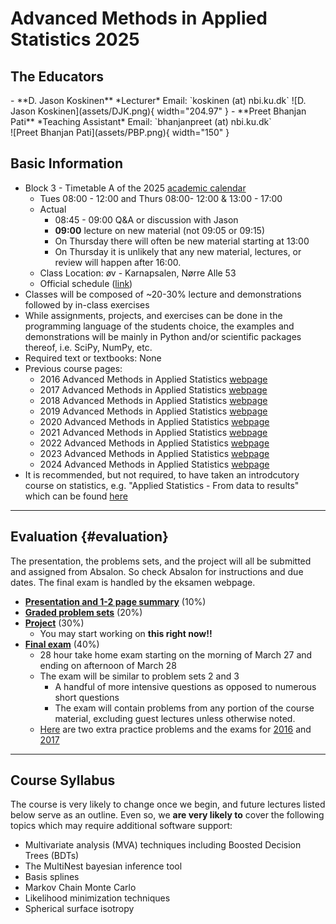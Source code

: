 # Advanced Methods in Applied Statistics 2025

## The Educators

<div class="grid cards" markdown>
- **D. Jason Koskinen**  
    *Lecturer*  
    Email: `koskinen (at) nbi.ku.dk`  
    ![D. Jason Koskinen](assets/DJK.png){ width="204.97" }
- **Preet Bhanjan Pati**  
    *Teaching Assistant*  
    Email: `bhanjanpreet (at) nbi.ku.dk`<br>
    ![Preet Bhanjan Pati](assets/PBP.png){ width="150" }
</div>

## Basic Information

*   Block 3 - Timetable A of the 2025 [academic calendar](http://www.science.ku.dk/english/student-life/studying-at-the-faculty/academic-calendar/)
    *   Tues 08:00 - 12:00 and Thurs 08:00- 12:00 & 13:00 - 17:00
    *   Actual
        *   08:45 - 09:00 Q&A or discussion with Jason
        *   **09:00** lecture on new material (not 09:05 or 09:15)
        *   On Thursday there will often be new material starting at 13:00
        *   On Thursday it is unlikely that any new material, lectures, or review will happen after 16:00.
    *   Class Location: øv - Karnapsalen, Nørre Alle 53
    *   Official schedule ([link](https://skema.ku.dk/tt/tt.asp?SDB=KU2425&language=EN&folder=Reporting&style=textspreadsheet&type=module&idtype=id&id=128187&weeks=27-52&days=1-5&periods=1-68&width=0&height=0&template=SWSCUST+module+textspreadsheet))
*   Classes will be composed of ~20-30% lecture and demonstrations followed by in-class exercises
*   While assignments, projects, and exercises can be done in the programming language of the students choice, the examples and demonstrations will be mainly in Python and/or scientific packages thereof, i.e. SciPy, NumPy, etc.
*   Required text or textbooks: None
*   Previous course pages:
    *   2016 Advanced Methods in Applied Statistics [webpage](../../2016/)
    *   2017 Advanced Methods in Applied Statistics [webpage](../../2017/)
    *   2018 Advanced Methods in Applied Statistics [webpage](../../2018/)
    *   2019 Advanced Methods in Applied Statistics [webpage](../../2019/)
    *   2020 Advanced Methods in Applied Statistics [webpage](../../2020/)
    *   2021 Advanced Methods in Applied Statistics [webpage](../../2021/)
    *   2022 Advanced Methods in Applied Statistics [webpage](../../2022/)
    *   2023 Advanced Methods in Applied Statistics [webpage](../../2023/)
    *   2024 Advanced Methods in Applied Statistics [webpage](../../2024/)
*   It is recommended, but not required, to have taken an introdcutory course on statistics, e.g. "Applied Statistics - From data to results" which can be found [here](http://www.nbi.dk/%7Epetersen/Teaching/AppliedStatistics2024.html)

---

## Evaluation {#evaluation}

The presentation, the problems sets, and the project will all be submitted and assigned from Absalon. So check Absalon for instructions and due dates. The final exam is handled by the eksamen webpage.

*   **<u>Presentation and 1-2 page summary</u>** (10%)
*   **<u>Graded problem sets</u>** (20%)
*   **<u>Project</u>** (30%)
    *   You may start working on **this right now!!**
*   **<u>Final exam</u>** (40%)
    *   28 hour take home exam starting on the morning of March 27 and ending on afternoon of March 28
    *   The exam will be similar to problem sets 2 and 3
        *   A handful of more intensive questions as opposed to numerous short questions
        *   The exam will contain problems from any portion of the course material, excluding guest lectures unless otherwise noted.
    *   [Here](Slides/ExtraProblems.pdf) are two extra practice problems and the exams for [2016](Slides/Exam_2016.pdf) and [2017](Slides/Exam_2017.pdf)

---

## Course Syllabus

The course is very likely to change once we begin, and future lectures listed below serve as an outline. Even so, we **are very likely to** cover the following topics which may require additional software support:

*   Multivariate analysis (MVA) techniques including Boosted Decision Trees (BDTs)
*   The MultiNest bayesian inference tool
*   Basis splines
*   Markov Chain Monte Carlo
*   Likelihood minimization techniques
*   Spherical surface isotropy
